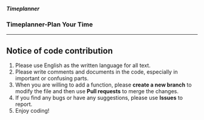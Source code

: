 ##### Timeplanner
### Timeplanner-Plan Your Time
* * *
## Notice of code contribution
1. Please use English as the written language for all text.
2. Please write comments and documents in the code, especially in important or confusing parts.
3. When you are willing to add a function, please **create a new branch** to modify the file and then use **Pull requests** to merge the changes.
4. If you find any bugs or have any suggestions, please use **Issues** to report.
5. Enjoy coding!

